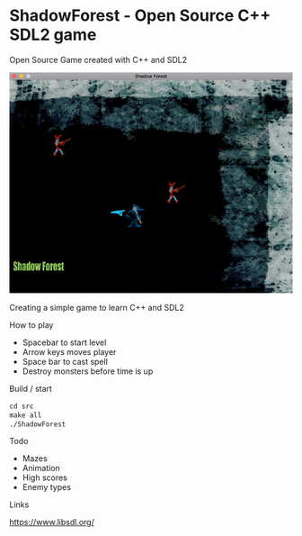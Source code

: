 # ShadowForest - Open Source C++ SDL2 game

Open Source Game created with C++ and SDL2

![Alt text](screenshot.jpg?raw=true "Screenshot")

Creating a simple game to learn C++ and SDL2

How to play
* Spacebar to start level
* Arrow keys moves player
* Space bar to cast spell
* Destroy monsters before time is up

Build / start
```
cd src
make all
./ShadowForest
```

Todo
* Mazes
* Animation
* High scores
* Enemy types

Links

https://www.libsdl.org/

